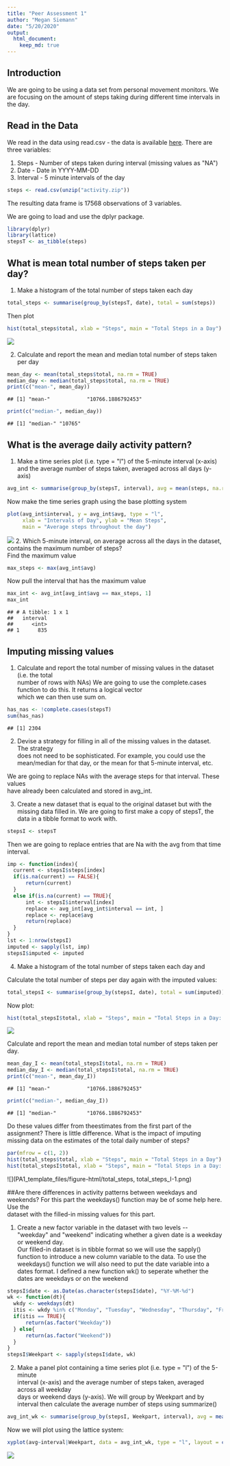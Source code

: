 ```yaml
---
title: "Peer Assessment 1"
author: "Megan Siemann"
date: "5/20/2020"
output: 
  html_document:
    keep_md: true
---
```



## Introduction
We are going to be using a data set from personal movement monitors. We are focusing on the amount of steps taking during different time intervals in the day.

## Read in the Data
We read in the data using read.csv - the data is available [here](https://d396qusza40orc.cloudfront.net/repdata%2Fdata%2Factivity.zip). There are three variables:  
  1. Steps - Number of steps taken during interval (missing values as "NA")
  2. Date - Date in YYYY-MM-DD 
  3. Interval - 5 minute intervals of the day  


```r
steps <- read.csv(unzip("activity.zip"))
```
The resulting data frame is 17568 observations of 3 variables.

We are going to load and use the dplyr package.

```r
library(dplyr)
library(lattice)
stepsT <- as_tibble(steps)
```

## What is mean total number of steps taken per day?
1. Make a histogram of the total number of steps taken each day  

```r
total_steps <- summarise(group_by(stepsT, date), total = sum(steps))
```
Then plot  

```r
hist(total_steps$total, xlab = "Steps", main = "Total Steps in a Day")
```

![](PA1_template_files/figure-html/total_steps-1.png)<!-- -->

2. Calculate and report the mean and median total number of steps taken per day  

```r
mean_day <- mean(total_steps$total, na.rm = TRUE)
median_day <- median(total_steps$total, na.rm = TRUE)
print(c("mean-", mean_day))
```

```
## [1] "mean-"            "10766.1886792453"
```

```r
print(c("median-", median_day))
```

```
## [1] "median-" "10765"
```
## What is the average daily activity pattern?
1. Make a time series plot (i.e. type = "l") of the 5-minute interval (x-axis)  
and the average number of steps taken, averaged across all days (y-axis)  

```r
avg_int <- summarise(group_by(stepsT, interval), avg = mean(steps, na.rm = TRUE))
```
Now make the time series graph using the base plotting system  

```r
plot(avg_int$interval, y = avg_int$avg, type = "l", 
     xlab = "Intervals of Day", ylab = "Mean Steps", 
     main = "Average steps throughout the day")
```

![](PA1_template_files/figure-html/stepsT-1.png)<!-- -->
2. Which 5-minute interval, on average across all the days in the dataset,  
contains the maximum number of steps?  
Find the maximum value

```r
max_steps <- max(avg_int$avg)
```
Now pull the interval that has the maximum value

```r
max_int <- avg_int[avg_int$avg == max_steps, 1]
max_int
```

```
## # A tibble: 1 x 1
##   interval
##      <int>
## 1      835
```
## Imputing missing values
1. Calculate and report the total number of missing values in the dataset (i.e. the total  
number of rows with NAs)
We are going to use the complete.cases function to do this. It returns a logical vector  
which we can then use sum on.

```r
has_nas <- !complete.cases(stepsT)
sum(has_nas)
```

```
## [1] 2304
```

2. Devise a strategy for filling in all of the missing values in the dataset. The strategy  
does not need to be sophisticated. For example, you could use the mean/median for that day, 
or the mean for that 5-minute interval, etc.  

We are going to replace NAs with  the average steps for that interval. These values  
have already been calculated and stored in avg_int.

3. Create a new dataset that is equal to the original dataset but with the missing data
filled in.
We are going to first make a copy of stepsT, the data in a tibble format to work with.

```r
stepsI <- stepsT
```
Then we are going to replace entries that are Na with the avg from that time interval.

```r
imp <- function(index){
  current <- stepsI$steps[index]
  if(is.na(current) == FALSE){
      return(current)
  }
  else if(is.na(current) == TRUE){
      int <- stepsI$interval[index]
      replace <- avg_int[avg_int$interval == int, ]
      replace <- replace$avg
      return(replace)
  }    
}
lst <- 1:nrow(stepsI)
imputed <- sapply(lst, imp)
stepsI$imputed <- imputed
```
4. Make a histogram of the total number of steps taken each day and


Calculate the total number of steps per day again with the imputed values:

```r
total_stepsI <- summarise(group_by(stepsI, date), total = sum(imputed))
```
Now plot:

```r
hist(total_stepsI$total, xlab = "Steps", main = "Total Steps in a Day: Imputed values")
```

![](PA1_template_files/figure-html/stepsI-1.png)<!-- -->

Calculate and report the mean and median total number of steps taken
per day. 

```r
mean_day_I <- mean(total_stepsI$total, na.rm = TRUE)
median_day_I <- median(total_stepsI$total, na.rm = TRUE)
print(c("mean-", mean_day_I))
```

```
## [1] "mean-"            "10766.1886792453"
```

```r
print(c("median-", median_day_I))
```

```
## [1] "median-"          "10766.1886792453"
```
Do these values differ from theestimates from the first part of the assignment? 
There is little difference.
What is the impact of imputing missing data on the estimates of the total daily number of steps?

```r
par(mfrow = c(1, 2))
hist(total_steps$total, xlab = "Steps", main = "Total Steps in a Day")
hist(total_stepsI$total, xlab = "Steps", main = "Total Steps in a Day: Imputed values")
```

![](PA1_template_files/figure-html/total_steps, total_steps_I-1.png)<!-- -->

##Are there differences in activity patterns between weekdays and weekends?
For this part the weekdays() function may be of some help here. Use the  
dataset with the filled-in missing values for this part.

1. Create a new factor variable in the dataset with two levels --  
"weekday" and "weekend" indicating whether a given date is a weekday or weekend day.  
Our filled-in dataset is in tibble format so we will use the sapply() function to
introduce a new column variable to the data. To use the weekdays() function we will also
need to put the date variable into a dates format. I defined a new function wk() to seperate whether the dates are weekdays or on the weekend

```r
stepsI$date <- as.Date(as.character(stepsI$date), "%Y-%M-%d")
wk <- function(dt){
  wkdy <- weekdays(dt)
  itis <- wkdy %in% c("Monday", "Tuesday", "Wednesday", "Thursday", "Friday")
  if(itis == TRUE){
      return(as.factor("Weekday"))
  } else{
      return(as.factor("Weekend"))
  }
}
stepsI$Weekpart <- sapply(stepsI$date, wk)
```
2. Make a panel plot containing a time series plot (i.e. type = "l") of the 5-minute  
interval (x-axis) and the average number of steps taken, averaged across all weekday  
days or weekend days (y-axis). 
We will group by Weekpart and by interval then calculate the average number of steps using summarize()

```r
avg_int_wk <- summarise(group_by(stepsI, Weekpart, interval), avg = mean(imputed, na.rm = TRUE))
```
Now we will plot using the lattice system:

```r
xyplot(avg~interval|Weekpart, data = avg_int_wk, type = "l", layout = c(1, 2))
```

![](PA1_template_files/figure-html/avg_int_wk-1.png)<!-- -->
